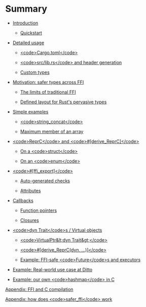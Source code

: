 # Summary

  - [Introduction](introduction/_.md)

      - [Quickstart](introduction/quickstart.md)

  - [Detailed usage](usage/_.md)

    - [&lt;code&gt;Cargo.toml&lt;/code&gt;](usage/cargo-toml.md)

    - [&lt;code&gt;src/lib.rs&lt;/code&gt; and header generation](usage/lib-rs.md)

    - [Custom types](usage/custom-types.md)

  - [Motivation: safer types across FFI](motivation/_.md)

    - [The limits of traditional FFI](motivation/traditional-ffi.md)

    - [Defined layout for Rust's pervasive types](motivation/repr-c-forall.md)

  - [Simple examples](simple-examples/_.md)

    - [&lt;code&gt;string_concat&lt;/code&gt;](simple-examples/string_concat.md)

    - [Maximum member of an array](simple-examples/max.md)

  - [&lt;code&gt;ReprC&lt;/code&gt; and &lt;code&gt;#[derive_ReprC]&lt;/code&gt;](derive-reprc/_.md)

      - [On a &lt;code&gt;struct&lt;/code&gt;](derive-reprc/struct.md)

      - [On an &lt;code&gt;enum&lt;/code&gt;](derive-reprc/enum.md)

  - [&lt;code&gt;#[ffi_export]&lt;/code&gt;](ffi-export/_.md)

      - [Auto-generated checks](ffi-export/sanity-checks.md)

      - [Attributes](ffi-export/attributes.md)

  - [Callbacks](callbacks/_.md)

      - [Function pointers](callbacks/fn_pointers.md)

      - [Closures](callbacks/closures.md)

  - [&lt;code&gt;dyn Trait&lt;/code&gt;s / Virtual objects](dyn_traits/_.md)

      - [&lt;code&gt;VirtualPtr&amp;lt;dyn Trait&amp;gt;&lt;/code&gt;](dyn_traits/virtual_ptr.md)

      - [&lt;code&gt;#[derive_ReprC(dyn, …)]&lt;/code&gt;](dyn_traits/derive_reprc_dyn.md)

      - [Example: FFI-safe &lt;code&gt;Future&lt;/code&gt;s and executors](dyn_traits/futures.md)

  - [Example: Real-world use case at Ditto](example-ditto/_.md)

  - [Example: our own &lt;code&gt;hashmap&lt;/code&gt; in C](example-hashmap/_.md)

[Appendix: FFI and C compilation](appendix/c-compilation.md)

[Appendix: how does &lt;code&gt;safer_ffi&lt;/code&gt; work](appendix/how-does-safer_ffi-work.md)
